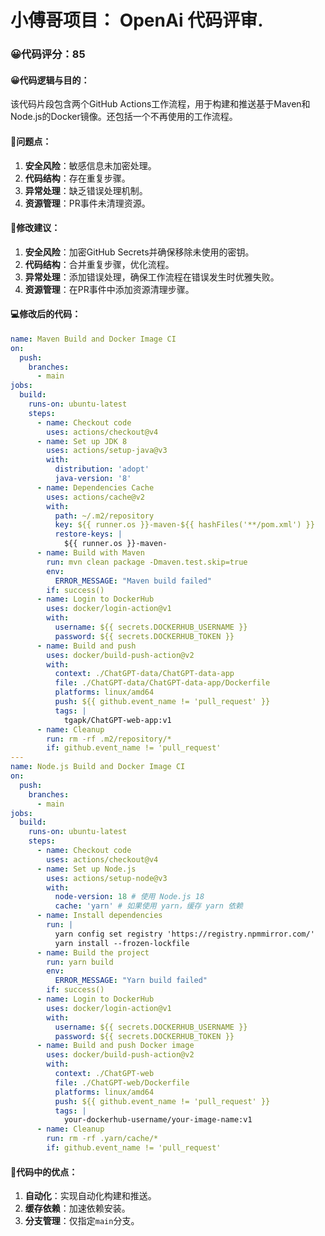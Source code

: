 # 小傅哥项目： OpenAi 代码评审.
### 😀代码评分：85
#### 😀代码逻辑与目的：
该代码片段包含两个GitHub Actions工作流程，用于构建和推送基于Maven和Node.js的Docker镜像。还包括一个不再使用的工作流程。

#### 🤔问题点：
1. **安全风险**：敏感信息未加密处理。
2. **代码结构**：存在重复步骤。
3. **异常处理**：缺乏错误处理机制。
4. **资源管理**：PR事件未清理资源。

#### 🎯修改建议：
1. **安全风险**：加密GitHub Secrets并确保移除未使用的密钥。
2. **代码结构**：合并重复步骤，优化流程。
3. **异常处理**：添加错误处理，确保工作流程在错误发生时优雅失败。
4. **资源管理**：在PR事件中添加资源清理步骤。

#### 💻修改后的代码：
```yaml
name: Maven Build and Docker Image CI
on:
  push:
    branches:
      - main
jobs:
  build:
    runs-on: ubuntu-latest
    steps:
      - name: Checkout code
        uses: actions/checkout@v4
      - name: Set up JDK 8
        uses: actions/setup-java@v3
        with:
          distribution: 'adopt'
          java-version: '8'
      - name: Dependencies Cache
        uses: actions/cache@v2
        with:
          path: ~/.m2/repository
          key: ${{ runner.os }}-maven-${{ hashFiles('**/pom.xml') }}
          restore-keys: |
            ${{ runner.os }}-maven-
      - name: Build with Maven
        run: mvn clean package -Dmaven.test.skip=true
        env:
          ERROR_MESSAGE: "Maven build failed"
        if: success()
      - name: Login to DockerHub
        uses: docker/login-action@v1 
        with:
          username: ${{ secrets.DOCKERHUB_USERNAME }}
          password: ${{ secrets.DOCKERHUB_TOKEN }}
      - name: Build and push
        uses: docker/build-push-action@v2
        with:
          context: ./ChatGPT-data/ChatGPT-data-app
          file: ./ChatGPT-data/ChatGPT-data-app/Dockerfile
          platforms: linux/amd64
          push: ${{ github.event_name != 'pull_request' }}
          tags: |
            tgapk/ChatGPT-web-app:v1
      - name: Cleanup
        run: rm -rf .m2/repository/*
        if: github.event_name != 'pull_request'
---
name: Node.js Build and Docker Image CI
on:
  push:
    branches:
      - main
jobs:
  build:
    runs-on: ubuntu-latest
    steps:
      - name: Checkout code
        uses: actions/checkout@v4
      - name: Set up Node.js
        uses: actions/setup-node@v3
        with:
          node-version: 18 # 使用 Node.js 18
          cache: 'yarn' # 如果使用 yarn，缓存 yarn 依赖
      - name: Install dependencies
        run: |
          yarn config set registry 'https://registry.npmmirror.com/'
          yarn install --frozen-lockfile
      - name: Build the project
        run: yarn build
        env:
          ERROR_MESSAGE: "Yarn build failed"
        if: success()
      - name: Login to DockerHub
        uses: docker/login-action@v1
        with:
          username: ${{ secrets.DOCKERHUB_USERNAME }}
          password: ${{ secrets.DOCKERHUB_TOKEN }}
      - name: Build and push Docker image
        uses: docker/build-push-action@v2
        with:
          context: ./ChatGPT-web
          file: ./ChatGPT-web/Dockerfile
          platforms: linux/amd64
          push: ${{ github.event_name != 'pull_request' }}
          tags: |
            your-dockerhub-username/your-image-name:v1
      - name: Cleanup
        run: rm -rf .yarn/cache/*
        if: github.event_name != 'pull_request'
```

#### 🌟代码中的优点：
1. **自动化**：实现自动化构建和推送。
2. **缓存依赖**：加速依赖安装。
3. **分支管理**：仅指定`main`分支。